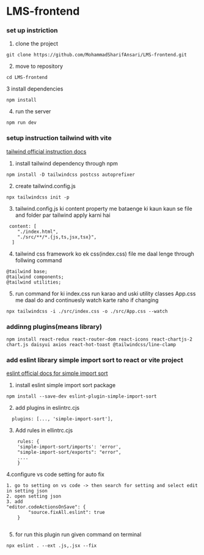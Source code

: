 <!-- git push -u origin cmaster  -->
<!-- npx tailwindcss -i ./src/input.css -o ./dist/style.css --watch -->
<!-- git remote add origin https://github.com/MohammadSharifAnsari/LMS-frontend.git -->
# LMS-frontend

### set up instriction
<!-- import project from github to our repository -->
1. clone the project

```
git clone https://github.com/MohammadSharifAnsari/LMS-frontend.git

```
<!-- yahan par LMS-frontend gitghub par repository ke naam hai na ki vs code me -->
2. move to repository

```
cd LMS-frontend

```
3 install dependencies

```
npm install

```
4. run the server

```
npm run dev

```
<!-- git remote add origin https://github.com/MohammadSharifAnsari/LMS-frontend.git -->
<!-- git push -u origin cmaster -->

### setup instruction tailwind with vite

[ tailwind official instruction docs](https://tailwindcss.com/docs/installation)

1. install tailwind dependency through npm
```
npm install -D tailwindcss postcss autoprefixer

```
2. create tailwind.config.js

```
npx tailwindcss init -p

```

3. tailwind.config.js ki content property me bataenge ki kaun kaun se file and folder par tailwind apply karni hai

```
 content: [
    "./index.html",
    "./src/**/*.{js,ts,jsx,tsx}",
  ]
```
4. tailwind css framework ko ek css(index.css) file me daal lenge through follwing command

```
@tailwind base;
@tailwind components;
@tailwind utilities;
```

5. run command for ki index.css run karao and uski utility classes App.css me daal do and continuesly watch karte raho if changing


```
npx tailwindcss -i ./src/index.css -o ./src/App.css --watch
```


### addinng plugins(means library)
```
npm install react-redux react-router-dom react-icons react-chartjs-2 chart.js daisyui axios react-hot-toast @tailwindcss/line-clamp

```
### add eslint library simple import sort to react or vite project
[eslint official docs for simple import sort](https://www.npmjs.com/package/eslint-plugin-simple-import-sort?activeTab=readme)

1. install eslint simple import sort package 
```
npm install --save-dev eslint-plugin-simple-import-sort
```
2. add plugins in eslintrc.cjs
```
  plugins: [..., 'simple-import-sort'],
```
3. Add rules in ellintrc.cjs

```
    rules: {
    'simple-import-sort/imports': 'error',
    "simple-import-sort/exports": "error",
    ....
    }
```
4.configure vs code setting for auto fix

```
1. go to setting on vs code -> then search for setting and select edit in setting json
2. open setting json
3. add
"editor.codeActionsOnSave": {
        "source.fixAll.eslint": true
    }


```
5. for run this plugin run given command on terminal
```
npx eslint . --ext .js,.jsx --fix
```